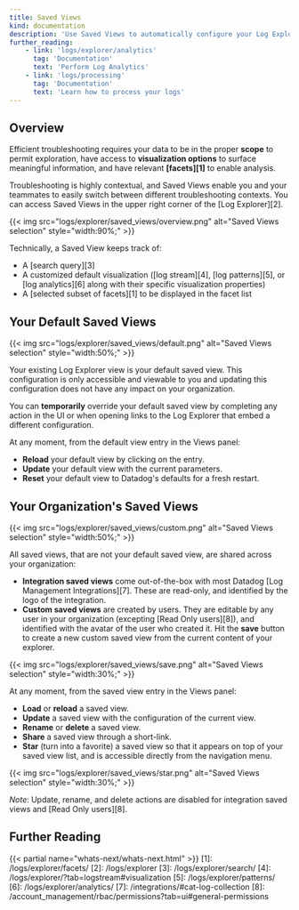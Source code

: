 ```yaml
---
title: Saved Views
kind: documentation
description: 'Use Saved Views to automatically configure your Log Explorer.'
further_reading:
    - link: 'logs/explorer/analytics'
      tag: 'Documentation'
      text: 'Perform Log Analytics'
    - link: 'logs/processing'
      tag: 'Documentation'
      text: 'Learn how to process your logs'
---
```


## Overview

Efficient troubleshooting requires your data to be in the proper **scope** to permit exploration, have access to **visualization options** to surface meaningful information, and have relevant **[facets][1]** to enable analysis.

Troubleshooting is highly contextual, and Saved Views enable you and your teammates to easily switch between different troubleshooting contexts. You can access Saved Views in the upper right corner of the [Log Explorer][2].

{{< img src="logs/explorer/saved_views/overview.png" alt="Saved Views selection"  style="width:90%;" >}}

Technically, a Saved View keeps track of:
- A [search query][3]
- A customized default visualization ([log stream][4], [log patterns][5], or [log analytics][6] along with their specific visualization properties)
- A [selected subset of facets][1] to be displayed in the facet list

## Your Default Saved Views

{{< img src="logs/explorer/saved_views/default.png" alt="Saved Views selection"  style="width:50%;" >}}

Your existing Log Explorer view is your default saved view. This configuration is only accessible and viewable to you and updating this configuration does not have any impact on your organization.

You can **temporarily** override your default saved view by completing any action in the UI or when opening links to the Log Explorer that embed a different configuration.

At any moment, from the default view entry in the Views panel:

* **Reload** your default view by clicking on the entry.
* **Update** your default view with the current parameters.
* **Reset** your default view to Datadog's defaults for a fresh restart.

## Your Organization's Saved Views

{{< img src="logs/explorer/saved_views/custom.png" alt="Saved Views selection"  style="width:50%;" >}}

All saved views, that are not your default saved view, are shared across your organization:

* **Integration saved views** come out-of-the-box with most Datadog [Log Management Integrations][7]. These are read-only, and identified by the logo of the integration.
* **Custom saved views** are created by users. They are editable by any user in your organization (excepting [Read Only users][8]), and identified with the avatar of the user who created it. Hit the **save** button to create a new custom saved view from the current content of your explorer.

{{< img src="logs/explorer/saved_views/save.png" alt="Saved Views selection"  style="width:30%;" >}}

At any moment, from the saved view entry in the Views panel:

* **Load** or **reload** a saved view.
* **Update** a saved view with the configuration of the current view.
* **Rename** or **delete** a saved view.
* **Share** a saved view through a short-link.
* **Star** (turn into a favorite) a saved view so that it appears on top of your saved view list, and is accessible directly from the navigation menu.

{{< img src="logs/explorer/saved_views/star.png" alt="Saved Views selection"  style="width:30%;" >}}

*Note*: Update, rename, and delete actions are disabled for integration saved views and [Read Only users][8].

## Further Reading

{{< partial name="whats-next/whats-next.html" >}}
[1]: /logs/explorer/facets/
[2]: /logs/explorer
[3]: /logs/explorer/search/
[4]: /logs/explorer/?tab=logstream#visualization
[5]: /logs/explorer/patterns/
[6]: /logs/explorer/analytics/
[7]: /integrations/#cat-log-collection
[8]: /account_management/rbac/permissions?tab=ui#general-permissions
